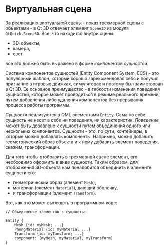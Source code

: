# Виртуальная сцена

За реализацию виртуальной сцены - показ трехмерной сцены с объектами - в Qt 3D отвечает элемент ```SceneЗD``` из модуля ```QtQuick.SceneЗD```. Все, что находится внутри сцены: 

- 3D-объекты, 
- камера, 
- свет 

все это должно быть выражено в форме *компонентов сущностей*.

Система компонентов сущностей (Entity Component System, ECS) - это популярный шаблон,
который хорошо зарекомендовал себя и получил признание в игровых движках, симуляторах
и поэтому был заимствован в Qt 3D. Ее основное преимущество - в гибкости изменения
поведения сущностей, которое может проводиться в режиме реального времени,
путем добавления либо удаления компонентов без прерывания процесса работы программы.

*Сущности* реализуются в QML элементами ```Entity```. Сама по себе сущность не несет в себе
ни поведения, ни характеристик. *Поведение* может быть добавлено к сущности путем
объединения одного или нескольких компонентов. Сущности - это, по сути, контейнеры,
в которые можно добавлять компоненты. Например, можно добавить геометрический образ
объекта и к нему добавить элемент поведения, скажем, трансформации.

Для того чтобы отобразить в трехмерной сцене элемент, его необходимо оформить в виде
сущности. Таким образом, для отображения 3D-объекта нам понадобится объединить
в элементе сущности его: 

- геометрический образ (элемент ```Mesh```), 
- материал (элемент ```Material```), дающий оболочку, 
- и трансформации (элемент ```Transform```). 

Вот, как это может выглядеть в программном коде:

```
// Объединение элементов в сущность:

Entity {
    Mesh {id: myMesh; ...}
    PhongMaterial {id: myMaterial ...}
    Transform {id: myТansform; ...}
    component: [myМesh, myMaterial, myТransform]
}
```